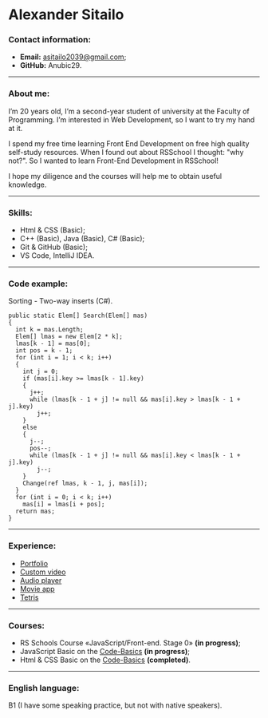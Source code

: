 # Alexander Sitailo
### Contact information:
+ **Email:** asitailo2039@gmail.com;
+ **GitHub:** Anubic29.
* * *
### About me:
I’m 20 years old, I’m a second-year student of university at the Faculty of Programming. I’m interested in Web Development, so I want to try my hand at it.

I spend my free time learning Front End Development on free high quality self-study resources. When I found out about RSSchool I thought: "why not?". So I wanted to learn Front-End Development in RSSchool!

I hope my diligence and the courses will help me to obtain useful knowledge.
* * *
### Skills:
+	Html & CSS (Basic);
+	C++ (Basic), Java (Basic), C# (Basic);
+	Git & GitHub (Basic);
+	VS Code, IntelliJ IDEA.
* * *
### Code example:
Sorting - Two-way inserts (C#).
```
public static Elem[] Search(Elem[] mas)
{
  int k = mas.Length;
  Elem[] lmas = new Elem[2 * k];
  lmas[k - 1] = mas[0];
  int pos = k - 1;
  for (int i = 1; i < k; i++)
  {
    int j = 0;
    if (mas[i].key >= lmas[k - 1].key)
    {
      j++;
      while (lmas[k - 1 + j] != null && mas[i].key > lmas[k - 1 + j].key)
        j++;
    }
    else
    {
      j--;
      pos--;
      while (lmas[k - 1 + j] != null && mas[i].key < lmas[k - 1 + j].key)
        j--;
    }
    Change(ref lmas, k - 1, j, mas[i]);
  }
  for (int i = 0; i < k; i++)
    mas[i] = lmas[i + pos];
  return mas;
}
```
* * *
### Experience:
+ [Portfolio](https://rolling-scopes-school.github.io/anubic29-JSFEPRESCHOOL/portfolio/)
+ [Custom video](https://rolling-scopes-school.github.io/anubic29-JSFEPRESCHOOL/custom-video/)
+ [Audio player](https://rolling-scopes-school.github.io/anubic29-JSFEPRESCHOOL/audio-player/)
+ [Movie app](https://rolling-scopes-school.github.io/anubic29-JSFEPRESCHOOL/movie-app/)
+ [Tetris](https://rolling-scopes-school.github.io/anubic29-JSFEPRESCHOOL/random-game/)
* * *
### Courses:
+	RS Schools Course «JavaScript/Front-end. Stage 0» **(in progress)**;
+	JavaScript Basic on the [Code-Basics](https://ru.code-basics.com/) **(in progress)**;
+	Html & CSS Basic on the [Code-Basics](https://ru.code-basics.com/) **(completed)**.
* * *
### English language:
B1 (I have some speaking practice, but not with native speakers).
